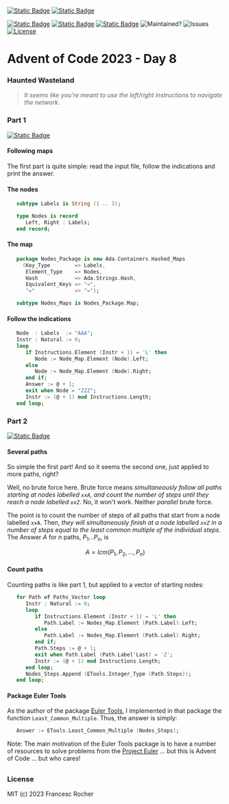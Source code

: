 [![Static Badge](https://img.shields.io/badge/Advent_of_Ada-Coding_for_a_cause-darkviolet?style=for-the-badge)](https://blog.adacore.com/announcing-advent-of-ada-2023-coding-for-a-cause)
[![Static Badge](https://img.shields.io/badge/Posted_To-Forum_Ada_Lang-darkcyan?style=for-the-badge)](https://forum.ada-lang.io/t/charity-advent-of-ada-spark-2023-submissions)

[![Static Badge](https://img.shields.io/badge/AoC_2023-Day_8-blue)](https://adventofcode.com/2023/day/8)
[![Static Badge](https://img.shields.io/badge/Ada-2022-blue)](https://ada-lang.io/docs/arm)
[![Static Badge](https://img.shields.io/badge/Build_with-Alire-blue)](https://alire.ada.dev/)
![Maintained?](https://img.shields.io/badge/Maintained%3F-yes-33aa33)
![Issues](https://img.shields.io/github/issues/rocher/advent-of-code.svg?label=Issues&color=grey)
[![License](https://img.shields.io/github/license/rocher/advent-of-code.svg?label=License&color=blue)](https://github.com/rocher/advent-of-code/blob/main/LICENSE)

##
# Advent of Code 2023 - Day 8

### Haunted Wasteland

> *It seems like you're meant to use the left/right instructions to navigate
> the network.*

### Part 1
[![Static Badge](https://img.shields.io/badge/read-part__1.adb-blue)](src/part_1.adb)

#### Following maps

The first part is quite simple: read the input file, follow the indications
and print the answer.

#### The nodes

```ada
   subtype Labels is String (1 .. 3);

   type Nodes is record
      Left, Right : Labels;
   end record;
```

#### The map

```ada
   package Nodes_Package is new Ada.Containers.Hashed_Maps
     (Key_Type        => Labels,
      Element_Type    => Nodes,
      Hash            => Ada.Strings.Hash,
      Equivalent_Keys => "=",
      "="             => "=");

   subtype Nodes_Maps is Nodes_Package.Map;
```

#### Follow the indications

```ada
   Node  : Labels  := "AAA";
   Instr : Natural := 0;
   loop
      if Instructions.Element (Instr + 1) = 'L' then
         Node := Node_Map.Element (Node).Left;
      else
         Node := Node_Map.Element (Node).Right;
      end if;
      Answer := @ + 1;
      exit when Node = "ZZZ";
      Instr := (@ + 1) mod Instructions.Length;
   end loop;
```

### Part 2
[![Static Badge](https://img.shields.io/badge/read-part__2.adb-blue)](src/part_2.adb)

#### Several paths

So simple the first part! And so it seems the second one, just applied to more
paths, right?

Well, no brute force here. Brute force means *simultaneously follow all paths
starting at nodes labelled `xxA`, and count the number of steps until they
reach a node labelled `xxZ`*. No, it won't work. Neither *parallel* brute force.

The point is to count the number of steps of all paths that start from a node
labelled `xxA`. Then, *they will simultaneously finish at a node labelled
`xxZ` in a number of steps equal to the least common multiple of the
individual steps*. The Answer $A$ for $n$ paths, $P_1\ldots P_n$, is

$$ A = lcm (P_1, P_2, \ldots, P_n) $$

#### Count paths

Counting paths is like part 1, but applied to a vector of starting nodes:

```ada
   for Path of Paths_Vector loop
      Instr : Natural := 0;
      loop
         if Instructions.Element (Instr + 1) = 'L' then
            Path.Label := Nodes_Map.Element (Path.Label).Left;
         else
            Path.Label := Nodes_Map.Element (Path.Label).Right;
         end if;
         Path.Steps := @ + 1;
         exit when Path.Label (Path.Label'Last) = 'Z';
         Instr := (@ + 1) mod Instructions.Length;
      end loop;
      Nodes_Steps.Append (ETools.Integer_Type (Path.Steps));
   end loop;
```

#### Package Euler Tools

As the author of the package [Euler
Tools](https://github.com/rocher/euler_tools), I implemented in that package
the function `Least_Common_Multiple`. Thus, the answer is simply:

```ada
   Answer := ETools.Least_Common_Multiple (Nodes_Steps);
```

Note: The main motivation of the Euler Tools package is to have a number of
resources to solve problems from the [Project Euler](https://projecteuler.net)
... but this is Advent of Code ... but who cares!

##
### License
MIT (c) 2023 Francesc Rocher
